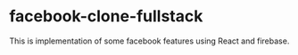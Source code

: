 # facebook-clone-fullstack
This is implementation of some facebook features using React and firebase. 
